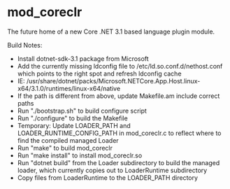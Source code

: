 # mod_coreclr

The future home of a new Core .NET 3.1 based language plugin module.


Build Notes:

- Install dotnet-sdk-3.1 package from Microsoft
- Add the currently missing ldconfig file to /etc/ld.so.conf.d/nethost.conf which points to the right spot and refresh ldconfig cache
- IE: /usr/share/dotnet/packs/Microsoft.NETCore.App.Host.linux-x64/3.1.0/runtimes/linux-x64/native
- If the path is different from above, update Makefile.am include correct paths
- Run "./bootstrap.sh" to build configure script
- Run "./configure" to build the Makefile
- Temporary: Update LOADER_PATH and LOADER_RUNTIME_CONFIG_PATH in mod_coreclr.c to reflect where to find the compiled managed Loader
- Run "make" to build mod_coreclr
- Run "make install" to install mod_coreclr.so
- Run "dotnet build" from the Loader subdirectory to build the managed loader, which currently copies out to LoaderRuntime subdirectory
- Copy files from LoaderRuntime to the LOADER_PATH directory
